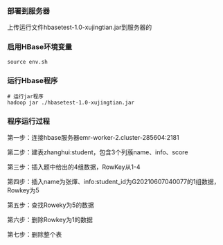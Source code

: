 ### 部署到服务器

上传运行文件hbasetest-1.0-xujingtian.jar到服务器的

### 启用HBase环境变量

```
source env.sh
```

### 运行Hbase程序

```
# 运行jar程序
hadoop jar ./hbasetest-1.0-xujingtian.jar
```

### 程序运行过程

第一步：连接hbase服务器emr-worker-2.cluster-285604:2181

第二步：建表zhanghui:student，包含3个列蔟name、info、score

第三步：插入题中给出的4组数据，RowKey从1-4

第四步：插入name为张煇、info:student_id为G20210607040077的1组数据，Rowkey为5

第五步：查找Roweky为5的数据

第六步：删除Rowkey为1的数据

第七步：删除整个表
